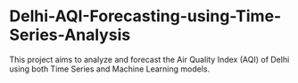 # Delhi-AQI-Forecasting-using-Time-Series-Analysis
This project aims to analyze and forecast the Air Quality Index (AQI) of Delhi using both Time Series and Machine Learning models. 
